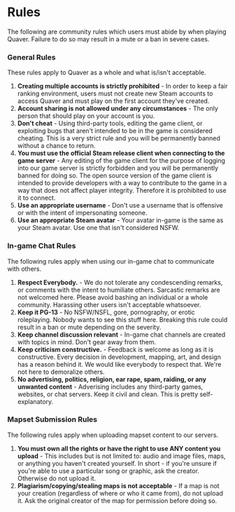 # Rules

The following are community rules which users must abide by when playing Quaver. Failure to do so may result in a mute or a ban in severe cases.

### General Rules

These rules apply to Quaver as a whole and what is/isn't acceptable.

1. **Creating multiple accounts is strictly prohibited** - In order to keep a fair ranking environment, users must not create new Steam accounts to access Quaver and must play on the first account they've created.
2. **Account sharing is not allowed under any circumstances** - The only person that should play on your account is you. 
3. **Don't cheat** - Using third-party tools, editing the game client, or exploiting bugs that aren't intended to be in the game is considered cheating. This is a very strict rule and you will be permanently banned without a chance to return.
4. **You must use the official Steam release client when connecting to the game server** - Any editing of the game client for the purpose of logging into our game server is strictly forbidden and you will be permanently banned for doing so. The open source version of the game client is intended to provide developers with a way to contribute to the game in a way that does not affect player integrity. Therefore it is prohibited to use it to connect. 
5. **Use an appropriate username** - Don't use a username that is offensive or with the intent of impersonating someone.
6. **Use an appropriate Steam avatar** - Your avatar in-game is the same as your Steam avatar. Use one that isn't considered NSFW.

### In-game Chat Rules

The following rules apply when using our in-game chat to communicate with others.

1. **Respect Everybody.** - We do not tolerate any condescending remarks, or comments with the intent to humiliate others. Sarcastic remarks are not welcomed here. Please avoid bashing an individual or a whole community. Harassing other users isn't acceptable whatsoever.
2. **Keep it PG-13** - No NSFW/NSFL, gore, pornography, or erotic roleplaying. Nobody wants to see this stuff here. Breaking this rule could result in a ban or mute depending on the severity.
3. **Keep channel discussion relevant** - In-game chat channels are created with topics in mind. Don't gear away from them.
4. **Keep criticism constructive.** - Feedback is welcome as long as it is constructive. Every decision in development, mapping, art, and design has a reason behind it. We would like everybody to respect that. We're not here to demoralize others.
5. **No advertising, politics, religion, ear rape, spam, raiding, or any unwanted content** - Adverising includes any third-party games, websites, or chat servers. Keep it civil and clean. This is pretty self-explanatory.

### Mapset Submission Rules

The following rules apply when uploading mapset content to our servers.

1. **You must own all the rights or have the right to use ANY content you upload** - This includes but is not limited to: audio and image files, maps, or anything you haven't created yourself. In short - if you're unsure if you're able to use a particular song or graphic, ask the creator. Otherwise do not upload it. 
2. **Plagiarism/copying/stealing maps is not acceptable** - If a map is not your creation (regardless of where or who it came from), do not upload it. Ask the original creator of the map for permission before doing so.
